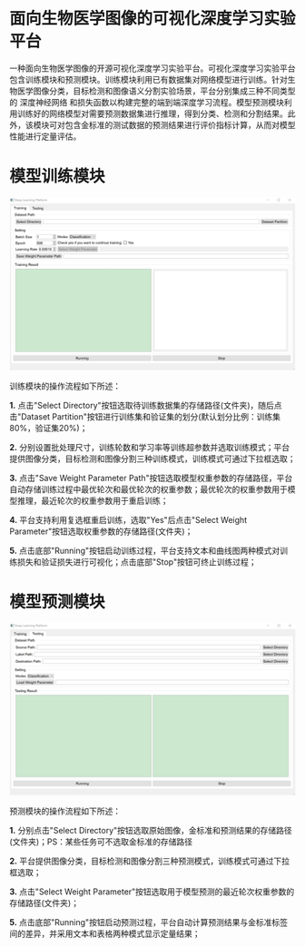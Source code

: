 # 面向生物医学图像的可视化深度学习实验平台
一种面向生物医学图像的开源可视化深度学习实验平台。可视化深度学习实验平台包含训练模块和预测模块。训练模块利用已有数据集对网络模型进行训练。针对生物医学图像分类，目标检测和图像语义分割实验场景，平台分别集成三种不同类型的 深度神经网络 和损失函数以构建完整的端到端深度学习流程。模型预测模块利用训练好的网络模型对需要预测数据集进行推理，得到分类、检测和分割结果。此外，该模块可对包含金标准的测试数据的预测结果进行评价指标计算，从而对模型性能进行定量评估。

# 模型训练模块


<div align=center>
 <img src="images/model_training.jpg">
</div>

训练模块的操作流程如下所述：

  **1.** 点击"Select Directory"按钮选取待训练数据集的存储路径(文件夹)，随后点击"Dataset Partition"按钮进行训练集和验证集的划分(默认划分比例：训练集80%，验证集20%)；

  **2.** 分别设置批处理尺寸，训练轮数和学习率等训练超参数并选取训练模式；平台提供图像分类，目标检测和图像分割三种训练模式，训练模式可通过下拉框选取；

  **3.** 点击"Save Weight Parameter Path"按钮选取模型权重参数的存储路径，平台自动存储训练过程中最优轮次和最优轮次的权重参数；最优轮次的权重参数用于模型推理，最近轮次的权重参数用于重启训练；

  **4.** 平台支持利用复选框重启训练，选取"Yes"后点击"Select Weight Parameter"按钮选取权重参数的存储路径(文件夹)；

   **5.** 点击底部"Running"按钮启动训练过程，平台支持文本和曲线图两种模式对训练损失和验证损失进行可视化；点击底部"Stop"按钮可终止训练过程；

# 模型预测模块


<div align=center>
 <img src="images/model_testing.jpg">
</div>

预测模块的操作流程如下所述：

  **1.** 分别点击"Select Directory"按钮选取原始图像，金标准和预测结果的存储路径(文件夹)；PS：某些任务可不选取金标准的存储路径

  **2.** 平台提供图像分类，目标检测和图像分割三种预测模式，训练模式可通过下拉框选取；

  **3.** 点击"Select Weight Parameter"按钮选取用于模型预测的最近轮次权重参数的存储路径(文件夹)；

   **5.** 点击底部"Running"按钮启动预测过程，平台自动计算预测结果与金标准标签间的差异，并采用文本和表格两种模式显示定量结果；
